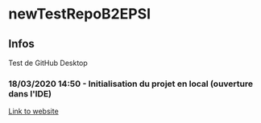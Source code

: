 # newTestRepoB2EPSI

## Infos
Test de GitHub Desktop

### 18/03/2020 14:50 - Initialisation du projet en local (ouverture dans l'IDE)
<a href="#">Link to website</a>
